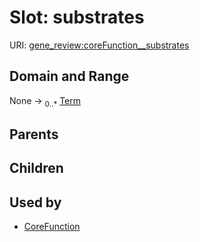 
# Slot: substrates



URI: [gene_review:coreFunction__substrates](https://w3id.org/ai4curation/gene_review/coreFunction__substrates)


## Domain and Range

None &#8594;  <sub>0..\*</sub> [Term](Term.md)

## Parents


## Children


## Used by

 * [CoreFunction](CoreFunction.md)
